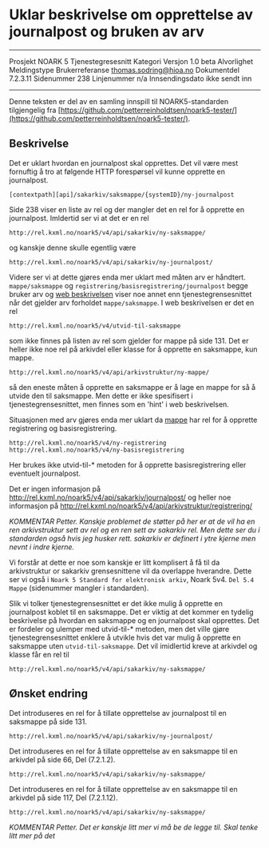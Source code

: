 Uklar beskrivelse om opprettelse av journalpost og bruken av arv
==============================================

------------------ ---------------------------------
Prosjekt NOARK 5 Tjenestegresesnitt
Kategori Versjon 1.0 beta
Alvorlighet
Meldingstype
Brukerreferanse thomas.sodring@hioa.no
Dokumentdel 7.2.3.11
Sidenummer 238
Linjenummer n/a
Innsendingsdato ikke sendt inn
------------------ ---------------------------------

Denne teksten er del av en samling innspill til NOARK5-standarden
tilgjengelig fra [https://github.com/petterreinholdtsen/noark5-tester/](https://github.com/petterreinholdtsen/noark5-tester/).

Beskrivelse
-----------

Det er uklart hvordan en journalpost skal opprettes. Det vil være mest fornuftig
å tro at følgende HTTP forespørsel vil kunne opprette en journalpost.

`[contextpath][api]/sakarkiv/saksmappe/{systemID}/ny-journalpost`

Side 238 viser en liste av rel og der mangler det en rel for å opprette en
journalpost. Imldertid ser vi at det er en rel

`http://rel.kxml.no/noark5/v4/api/sakarkiv/ny-saksmappe/`

og kanskje denne skulle egentlig være

`http://rel.kxml.no/noark5/v4/api/sakarkiv/ny-journalpost/`

Videre ser vi at dette gjøres enda mer uklart med måten arv er håndtert.
`mappe/saksmappe` og `registrering/basisregistrering/journalpost` begge bruker
arv og [web beskrivelsen](http://rel.kxml.no/noark5/v4/api/arkivstruktur/mappe/)
viser noe annet enn tjenestegrensesnittet når det gjelder arv forholdet
`mappe/saksmappe`. I web beskrivelsen er det en rel

`http://rel.kxml.no/noark5/v4/utvid-til-saksmappe`

som ikke finnes på listen av rel som gjelder for mappe på side 131. Det er
heller ikke noe rel på arkivdel eller klasse for å opprette en saksmappe,
kun mappe.

`http://rel.kxml.no/noark5/v4/api/arkivstruktur/ny-mappe/`

så den eneste måten å opprette en saksmappe er å lage en mappe for så å utvide
den til saksmappe. Men dette er ikke spesifisert i tjenestegrensesnittet, men
finnes som en 'hint' i web beskrivelsen.

Situasjonen med arv gjøres enda mer uklart da [mappe](http://rel.kxml.no/noark5/v4/api/arkivstruktur/mappe/)
har rel for å opprette registrering og basisregistrering.

`http://rel.kxml.no/noark5/v4/ny-registrering`
`http://rel.kxml.no/noark5/v4/ny-basisregistrering`

Her brukes ikke utvid-til-* metoden for å opprette basisregistrering eller
eventuelt journalpost.

Det er ingen informasjon på http://rel.kxml.no/noark5/v4/api/sakarkiv/journalpost/
og heller noe informasjon på http://rel.kxml.no/noark5/v4/api/arkivstruktur/registrering/

_KOMMENTAR Petter. Kanskje problemet de støtter på her er at de vil ha en ren arkivstruktur
sett av rel og en ren sett av sakarkiv rel. Men dette ser du i standarden
også hvis jeg husker rett. sakarkiv er definert i ytre kjerne men nevnt i indre
kjerne._

Vi forstår at dette er noe som kanskje er litt komplisert å få til da
arkivstruktur or sakarkiv grensesnittene vil da overlappe hverandre. Dette ser
vi også i `Noark 5 Standard for elektronisk arkiv`, Noark 5v4. `Del 5.4 Mappe`
(sidenummer mangler i standarden).

Slik vi tolker tjenestegrensesnittet er det ikke mulig å opprette en journalpost
koblet til en saksmappe. Det er viktig at det kommer en tydelig beskrivelse på
hvordan en saksmappe og en journalpost skal opprettes. Det er fordeler og
ulemper med utvid-til-* metoden, men det ville gjøre tjenestegrensesnittet
enklere å utvikle hvis det var mulig å opprette en saksmappe uten
`utvid-til-saksmappe`. Det vil imidlertid kreve at arkivdel og klasse får en rel
til

`http://rel.kxml.no/noark5/v4/api/sakarkiv/ny-saksmappe/`

Ønsket endring
--------------
Det introduseres en rel for å tillate opprettelse av journalpost til en
saksmappe på side 131.

`http://rel.kxml.no/noark5/v4/api/sakarkiv/ny-journalpost/`

Det introduseres en rel for å tillate opprettelse av en saksmappe til en
arkivdel på side 66, Del (7.2.1.2).

`http://rel.kxml.no/noark5/v4/api/sakarkiv/ny-saksmappe/`

Det introduseres en rel for å tillate opprettelse av en saksmappe til en
arkivdel på side 117, Del (7.2.1.12).

`http://rel.kxml.no/noark5/v4/api/sakarkiv/ny-saksmappe/`

_KOMMENTAR Petter. Det er kanskje litt mer vi må be de legge til. Skal tenke
litt mer på det_
